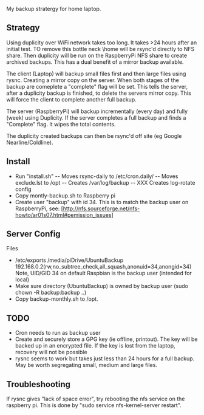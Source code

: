 My backup stratergy for home laptop.

Strategy
--
Using duplicity over WiFi network takes too long. It takes >24 hours after an 
initial test. TO remove this bottle neck \home will be rsync'd directly to NFS 
share. Then duplicity will be run on the RaspberryPi NFS share to create 
archived backups. This has a dual benefit of a mirror backup available.

The client (Laptop) will backup small files first and then large files using
rysnc. Creating a mirror copy on the server. When both stages of the backup 
are comeplete a "complete" flag will be set. This tells the server, after 
a duplicity backup is finished, to delete the servers mirror  copy. This will 
force the client to complete another full backup.

The server (RaspberryPi) will backup incrementally (every day) and fully
(week) using Duplicity. If the server completes a full backup and finds a
"Complete" flag. It wipes the total contents.

The duplicity created backups can then be rsync'd off site 
(eg Google Nearline/Coldline).

Install
--
- Run "install.sh"
-- Moves rsync-daily to /etc/cron.daily/
-- Moves exclude.lst to /opt
-- Creates /var/log/backup
-- XXX Creates log-rotate config
- Copy montly-backup.sh to Raspberry pi
- Create user "backup" with id 34. This is to match the backup user on
RaspberryPi, see:
[http://nfs.sourceforge.net/nfs-howto/ar01s07.html#pemission_issues]


Server Config
---
Files
* /etc/exports 
/media/piDrive/UbuntuBackup     192.168.0.2(rw,no_subtree_check,all_squash,anonuid=34,anongid=34)
Note, UID/GID 34 on default Raspbian is the backup user (intended for local)
* Make sure directory (UbuntuBackup) is owned by backup user (sudo chown -R backup:backup ..)
* Copy backup-monthly.sh to /opt.

TODO
--
* Cron needs to run as backup user
* Create and securely store a GPG key (ie offline, printout). The key will be
backed up in an encrypted file. If the key is lost from the laptop, recovery
will not be possible
* rysnc seems to work but takes just less than 24 hours for a full backup. May 
be worth segregating small, medium and large files.


Troubleshooting
--

If rysnc gives "lack of space error", try rebooting the nfs service on the
raspberry pi. This is done by "sudo service nfs-kernel-server restart".

